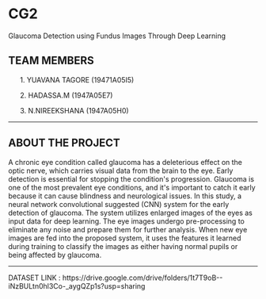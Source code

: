# CG2
Glaucoma Detection using Fundus Images Through Deep Learning

<h2>TEAM MEMBERS</h2>
  <ol>1. YUAVANA TAGORE (19471A05I5)</ol>
  <ol>2. HADASSA.M      (1947A05E7)</ol>
  <ol>3. N.NIREEKSHANA  (1947A05H0)</ol>
<hr>
<h2>ABOUT THE PROJECT</h2>
A chronic eye condition called glaucoma has a deleterious effect on the optic nerve, which carries visual data from the brain to the eye. Early detection is essential for stopping the condition's progression. Glaucoma is one of the most prevalent eye conditions, and it's important to catch it early because it can cause blindness and neurological issues. In this study, a neural network convolutional suggested (CNN) system for the early detection of glaucoma. The system utilizes enlarged images of the eyes as input data for deep learning. The eye images undergo pre-processing to eliminate any noise and prepare them for further analysis. When new eye images are fed into the proposed system, it uses the features it learned during training to classify the images as either having normal pupils or being affected by glaucoma. 
<hr>
DATASET LINK : 
https://drive.google.com/drive/folders/1t7T9oB--iNzBULtn0hl3Co-_aygQZp1s?usp=sharing
